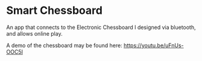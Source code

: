 # Smart Chessboard
An app that connects to the Electronic Chessboard I designed via bluetooth, and allows online play. 

A demo of the chessboard may be found here: https://youtu.be/uFnUs-OOC5I